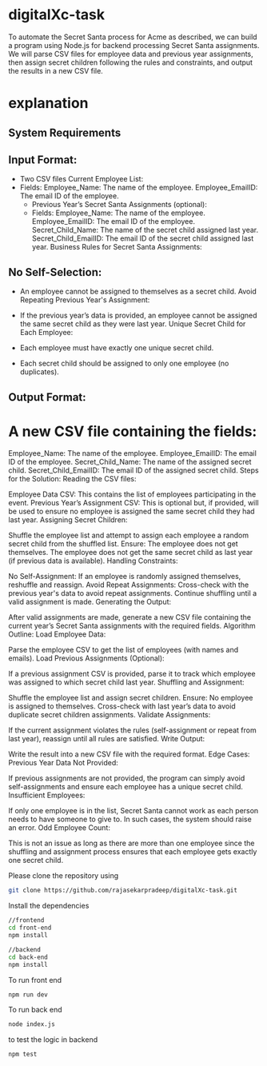 # digitalXc-task

To automate the Secret Santa process for Acme as described, we can build a program using Node.js for backend processing  Secret Santa assignments. We will parse CSV files for employee data and previous year assignments, then assign secret children following the rules and constraints, and output the results in a new CSV file.

# explanation

## System Requirements
## Input Format:
- Two CSV files
Current Employee List:
- Fields:
Employee_Name: The name of the employee.
Employee_EmailID: The email ID of the employee.
  - Previous Year’s Secret Santa Assignments (optional):
  - Fields:
Employee_Name: The name of the employee.
Employee_EmailID: The email ID of the employee.
Secret_Child_Name: The name of the secret child assigned last year.
Secret_Child_EmailID: The email ID of the secret child assigned last year.
Business Rules for Secret Santa Assignments:
## No Self-Selection:

- An employee cannot be assigned to themselves as a secret child.
Avoid Repeating Previous Year's Assignment:

- If the previous year’s data is provided, an employee cannot be assigned the same secret child as they were last year.
Unique Secret Child for Each Employee:

- Each employee must have exactly one unique secret child.
- Each secret child should be assigned to only one employee (no duplicates).
## Output Format:
# A new CSV file containing the fields:
Employee_Name: The name of the employee.
Employee_EmailID: The email ID of the employee.
Secret_Child_Name: The name of the assigned secret child.
Secret_Child_EmailID: The email ID of the assigned secret child.
Steps for the Solution:
Reading the CSV files:

Employee Data CSV: This contains the list of employees participating in the event.
Previous Year’s Assignment CSV: This is optional but, if provided, will be used to ensure no employee is assigned the same secret child they had last year.
Assigning Secret Children:

Shuffle the employee list and attempt to assign each employee a random secret child from the shuffled list.
Ensure:
The employee does not get themselves.
The employee does not get the same secret child as last year (if previous data is available).
Handling Constraints:

No Self-Assignment: If an employee is randomly assigned themselves, reshuffle and reassign.
Avoid Repeat Assignments: Cross-check with the previous year's data to avoid repeat assignments.
Continue shuffling until a valid assignment is made.
Generating the Output:

After valid assignments are made, generate a new CSV file containing the current year’s Secret Santa assignments with the required fields.
Algorithm Outline:
Load Employee Data:

Parse the employee CSV to get the list of employees (with names and emails).
Load Previous Assignments (Optional):

If a previous assignment CSV is provided, parse it to track which employee was assigned to which secret child last year.
Shuffling and Assignment:

Shuffle the employee list and assign secret children.
Ensure:
No employee is assigned to themselves.
Cross-check with last year’s data to avoid duplicate secret children assignments.
Validate Assignments:

If the current assignment violates the rules (self-assignment or repeat from last year), reassign until all rules are satisfied.
Write Output:

Write the result into a new CSV file with the required format.
Edge Cases:
Previous Year Data Not Provided:

If previous assignments are not provided, the program can simply avoid self-assignments and ensure each employee has a unique secret child.
Insufficient Employees:

If only one employee is in the list, Secret Santa cannot work as each person needs to have someone to give to. In such cases, the system should raise an error.
Odd Employee Count:

This is not an issue as long as there are more than one employee since the shuffling and assignment process ensures that each employee gets exactly one secret child.



Please clone the repository using 
```sh
git clone https://github.com/rajasekarpradeep/digitalXc-task.git
```

Install the dependencies
```sh
//frontend 
cd front-end
npm install

//backend
cd back-end
npm install

```

To run front end 
```sh
npm run dev
```

To run back end
```sh
node index.js
```

to test the logic in backend 
```sh
npm test
```
